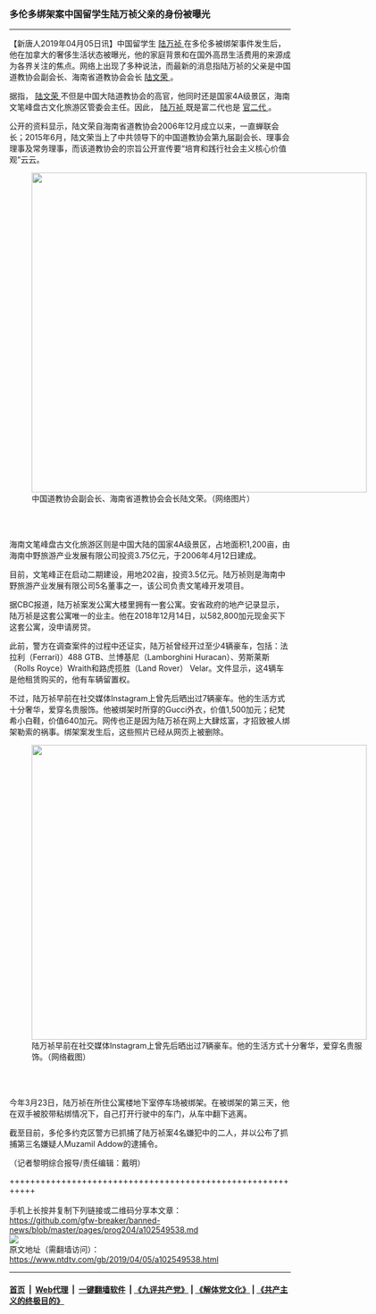 ### 多伦多绑架案中国留学生陆万祯父亲的身份被曝光
------------------------

<div class="post_content" itemprop="articleBody">
 <p>
  【新唐人2019年04月05日讯】中国留学生
  <a href="https://www.ntdtv.com/gb/陆万祯.htm">
   陆万祯
  </a>
  在多伦多被绑架事件发生后，他在加拿大的奢侈生活状态被曝光，他的家庭背景和在国外高昂生活费用的来源成为各界关注的焦点。网络上出现了多种说法，而最新的消息指陆万祯的父亲是中国道教协会副会长、海南省道教协会会长
  <a href="https://www.ntdtv.com/gb/陆文荣.htm">
   陆文荣
  </a>
  。
 </p>
 <p>
  据指，
  <a href="https://www.ntdtv.com/gb/陆文荣.htm">
   陆文荣
  </a>
  不但是中国大陆道教协会的高官，他同时还是国家4A级景区，海南文笔峰盘古文化旅游区管委会主任。因此，
  <a href="https://www.ntdtv.com/gb/陆万祯.htm">
   陆万祯
  </a>
  既是富二代也是
  <a href="https://www.ntdtv.com/gb/官二代.htm">
   官二代
  </a>
  。
 </p>
 <p>
  公开的资料显示，陆文荣自海南省道教协会2006年12月成立以来，一直蝉联会长；2015年6月，陆文荣当上了中共领导下的中国道教协会第九届副会长、理事会理事及常务理事，而该道教协会的宗旨公开宣传要“培育和践行社会主义核心价值观”云云。
 </p>
 <figure class="wp-caption alignnone" id="attachment_102549545" style="width: 600px">
  <img alt="" class="size-medium wp-image-102549545" height="573" src="https://www.ntdtv.com/assets/uploads/2019/04/3125c74bed35cd9ba3b1ba63e57ca405-600x573.jpg" width="600">
   <br/><figcaption class="wp-caption-text">
    中国道教协会副会长、海南省道教协会会长陆文荣。（网络图片）
   </figcaption><br/>
  </img>
 </figure><br/>
 <p>
  海南文笔峰盘古文化旅游区则是中国大陆的国家4A级景区，占地面积1,200亩，由海南中野旅游产业发展有限公司投资3.75亿元，于2006年4月12日建成。
 </p>
 <p>
  目前，文笔峰正在启动二期建设，用地202亩，投资3.5亿元。陆万祯则是海南中野旅游产业发展有限公司5名董事之一，该公司负责文笔峰开发项目。
 </p>
 <p>
  据CBC报道，陆万祯案发公寓大楼里拥有一套公寓。安省政府的地产记录显示，陆万祯是这套公寓唯一的业主。他在2018年12月14日，以582,800加元现金买下这套公寓，没申请房贷。
 </p>
 <p>
  此前，警方在调查案件的过程中还证实，陆万祯曾经开过至少4辆豪车，包括：法拉利（Ferrari)）488 GTB、兰博基尼（Lamborghini Huracan）、劳斯莱斯（Rolls Royce）Wraith和路虎揽胜（Land Rover） Velar。文件显示，这4辆车是他租赁购买的，他有车辆留置权。
 </p>
 <p>
  不过，陆万祯早前在社交媒体Instagram上曾先后晒出过7辆豪车。他的生活方式十分奢华，爱穿名贵服饰。他被绑架时所穿的Gucci外衣，价值1,500加元；纪梵希小白鞋，价值640加元。网传也正是因为陆万祯在网上大肆炫富，才招致被人绑架勒索的祸事。绑架案发生后，这些照片已经从网页上被删除。
 </p>
 <figure class="wp-caption alignnone" id="attachment_102549552" style="width: 600px">
  <img alt="" class="size-medium wp-image-102549552" height="528" src="https://www.ntdtv.com/assets/uploads/2019/04/7d207e40796ccead1fbcd0d0221986e5-600x528.jpg" width="600">
   <br/><figcaption class="wp-caption-text">
    陆万祯早前在社交媒体Instagram上曾先后晒出过7辆豪车。他的生活方式十分奢华，爱穿名贵服饰。（网络截图）
   </figcaption><br/>
  </img>
 </figure><br/>
 <p>
  今年3月23日，陆万祯在所住公寓楼地下室停车场被绑架。在被绑架的第三天，他在双手被胶带粘绑情况下，自己打开行驶中的车门，从车中翻下逃离。
 </p>
 <p>
  截至目前，多伦多约克区警方已抓捕了陆万祯案4名嫌犯中的二人，并以公布了抓捕第三名嫌疑人Muzamil Addow的逮捕令。
 </p>
 <p>
  （记者黎明综合报导/责任编辑：戴明）
 </p>
 <div class="single_ad">
 </div>
</div>

+++++++++++++++++++++++++++++++++++++++++++++++++++++++++++<br/><br/>
手机上长按并复制下列链接或二维码分享本文章：<br/>
https://github.com/gfw-breaker/banned-news/blob/master/pages/prog204/a102549538.md <br/>
<a href='https://github.com/gfw-breaker/banned-news/blob/master/pages/prog204/a102549538.md'><img src='https://github.com/gfw-breaker/banned-news/blob/master/pages/prog204/a102549538.md.png'/></a> <br/>
原文地址（需翻墙访问）：https://www.ntdtv.com/gb/2019/04/05/a102549538.html


------------------------
#### [首页](https://github.com/gfw-breaker/banned-news/blob/master/README.md) &nbsp;|&nbsp; [Web代理](https://github.com/labour-camp/helloworld) &nbsp;|&nbsp; [一键翻墙软件](https://github.com/gfw-breaker/nogfw/blob/master/README.md) &nbsp;| [《九评共产党》](https://github.com/gfw-breaker/9ping.md/blob/master/README.md#九评之一评共产党是什么) | [《解体党文化》](https://github.com/gfw-breaker/jtdwh.md/blob/master/README.md) | [《共产主义的终极目的》](https://github.com/gfw-breaker/gczydzjmd.md/blob/master/README.md)

